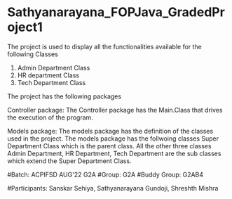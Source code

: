 # Sathyanarayana_FOPJava_GradedProject1

The project is used to display all the functionalities available for the following Classes
1. Admin Department Class
2. HR department Class
3. Tech Department Class

The project has the following packages

Controller package: The Controller package has the Main.Class that drives the execution of the program.

Models package: The models package has the definition of the classes used in the project. 
The models package has the follwoing classes
Super Department Class which is the parent class.
All the other three classes Admin Department, HR Department, Tech Department are the sub classes which extend the Super Department Class.



#Batch: ACPIFSD AUG'22 G2A #Group: G2A #Buddy Group: G2AB4

#Participants: Sanskar Sehiya, Sathyanarayana Gundoji, Shreshth Mishra
